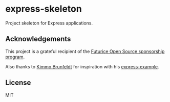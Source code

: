 # express-skeleton

Project skeleton for Express applications.

## Acknowledgements

This project is a grateful recipient of the [Futurice Open Source sponsorship program](http://futurice.com/blog/sponsoring-free-time-open-source-activities).

Also thanks to [Kimmo Brunfeldt](https://github.com/kimmobrunfeldt) for inspiration with his [express-example](https://github.com/kimmobrunfeldt/express-example).

## License

MIT
